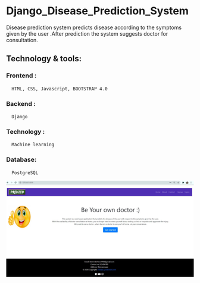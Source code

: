 # Django_Disease_Prediction_System
Disease prediction system predicts disease according to the symptoms given
by the user .After prediction the system suggests doctor for consultation.

## Technology & tools: 
  ### Frontend : 
      HTML, CSS, Javascript, BOOTSTRAP 4.0
  
  ### Backend : 
      Django 
  
  ### Technology :
      Machine learning
  ### Database:
      PostgreSQL


![homepage](output.JPG)
